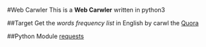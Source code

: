 #Web Carwler
This is a __Web Carwler__ written in python3

##Target
Get the _words frequency list_ in English by carwl the [Quora](https://www.quora.com/) 

##Python Module
[requests](http://docs.python-requests.org/en/latest/)



